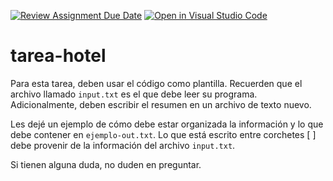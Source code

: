 [![Review Assignment Due Date](https://classroom.github.com/assets/deadline-readme-button-22041afd0340ce965d47ae6ef1cefeee28c7c493a6346c4f15d667ab976d596c.svg)](https://classroom.github.com/a/jQMKUg8E)
[![Open in Visual Studio Code](https://classroom.github.com/assets/open-in-vscode-2e0aaae1b6195c2367325f4f02e2d04e9abb55f0b24a779b69b11b9e10269abc.svg)](https://classroom.github.com/online_ide?assignment_repo_id=18914787&assignment_repo_type=AssignmentRepo)
# tarea-hotel
Para esta tarea, deben usar el código como plantilla. Recuerden que el archivo llamado `input.txt` es el que debe leer su programa. Adicionalmente, deben escribir el resumen en un archivo de texto nuevo.

Les dejé un ejemplo de cómo debe estar organizada la información y lo que debe contener en `ejemplo-out.txt`. Lo que está escrito entre corchetes [ ] debe provenir de la información del archivo `input.txt`.

Si tienen alguna duda, no duden en preguntar.
